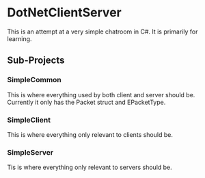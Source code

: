 # DotNetClientServer

This is an attempt at a very simple chatroom in C#. It is primarily for learning.

## Sub-Projects

### SimpleCommon
This is where everything used by both client and server should be. Currently it only has the Packet struct and EPacketType.

### SimpleClient
This is where everything only relevant to clients should be.

### SimpleServer
Tis is where everything only relevant to servers should be.